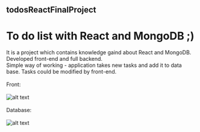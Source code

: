 ## todosReactFinalProject
# To do list with React and MongoDB ;)

It is a project which contains knowledge gaind about React and MongoDB. \
Developed front-end and full backend. \
Simple way of working - application takes new tasks and add it to data base. Tasks could be modified by front-end.\
<br />
Front:
<br /><br />
![alt text](https://github.com/wojo501/todosReactFinalProject/blob/master/images/front.PNG)
<br /><br />
Database:
<br /><br />
![alt text](https://github.com/wojo501/todosReactFinalProject/blob/master/images/database.PNG)
<br /><br /><br />


